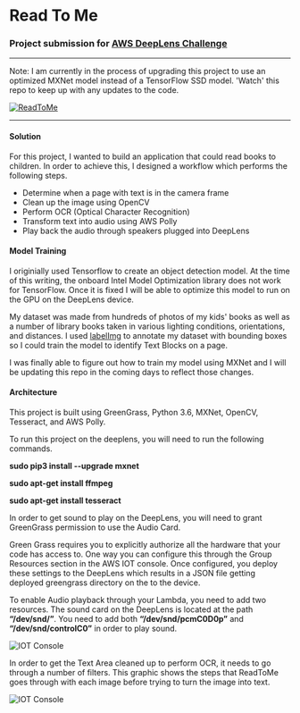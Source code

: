 # Read To Me
### Project submission for [AWS DeepLens Challenge](https://awsdeeplens.devpost.com/) 

---

Note: I am currently in the process of upgrading this project to use an optimized MXNet model instead of a TensorFlow SSD model. 'Watch' this repo to keep up with any updates to the code.

<a href="http://www.youtube.com/watch?feature=player_embedded&v=fLjYKyRDDu0" target="_blank">
<img src="http://img.youtube.com/vi/fLjYKyRDDu0/0.jpg" alt="ReadToMe" />
</a>

---

#### Solution

For this project, I wanted to build an application that could read books to children. In order to achieve this, I designed a workflow which performs the following steps.

- Determine when a page with text is in the camera frame
- Clean up the image using OpenCV
- Perform OCR (Optical Character Recognition)
- Transform text into audio using AWS Polly
- Play back the audio through speakers plugged into DeepLens


#### Model Training

I originially used Tensorflow to create an object detection model. At the time of this writing, the onboard Intel Model Optimization library does not work for TensorFlow. Once it is fixed I will be able to optimize this model to run on the GPU on the DeepLens device.

My dataset was made from hundreds of photos of my kids' books as well as a number of library books taken in various lighting conditions, orientations, and distances.
I used [labelImg](https://github.com/tzutalin/labelImg) to annotate my dataset with bounding boxes so I could train the model to identify Text Blocks on a page.

I was finally able to figure out how to train my model using MXNet and I will be updating this repo in the coming days to reflect those changes.

#### Architecture

This project is built using GreenGrass, Python 3.6, MXNet, OpenCV, Tesseract, and AWS Polly.

To run this project on the deeplens, you will need to run the following commands.

**sudo pip3 install --upgrade mxnet**

**sudo apt-get install ffmpeg**

**sudo apt-get install tesseract**

In order to get sound to play on the DeepLens, you will need to grant GreenGrass permission to use the Audio Card.

Green Grass requires you to explicitly authorize all the hardware that your code has access to. One way you can configure this through the Group Resources section in the AWS IOT console. Once configured, you deploy these settings to the DeepLens which results in a JSON file getting deployed greengrass directory on the to the device.

To enable Audio playback through your Lambda, you need to add two resources. The sound card on the DeepLens is located at the path **“/dev/snd/”**. You need to add both **“/dev/snd/pcmC0D0p”** and **“/dev/snd/controlC0”** in order to play sound.  

![IOT Console](https://github.com/alexschultz/ReadToMe/blob/master/iot.PNG)



In order to get the Text Area cleaned up to perform OCR, it needs to go through a number of filters. This graphic shows the steps that ReadToMe goes through with each image before trying to turn the image into text.

![IOT Console](https://github.com/alexschultz/ReadToMe/blob/master/imagecleanup.PNG)
